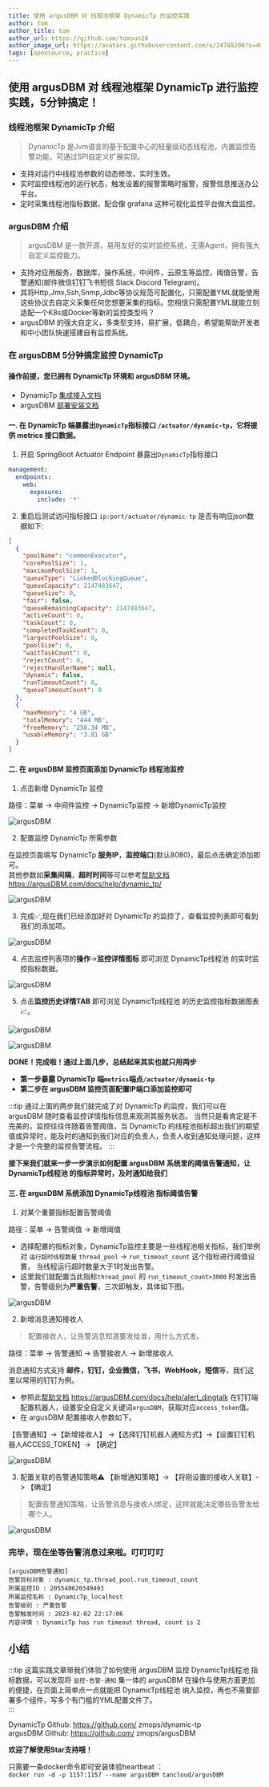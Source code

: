 ```yaml
---
title: 使用 argusDBM 对 线程池框架 DynamicTp 的监控实践    
author: tom  
author_title: tom   
author_url: https://github.com/tomsun28  
author_image_url: https://avatars.githubusercontent.com/u/24788200?s=400&v=4  
tags: [opensource, practice]
---
```


## 使用 argusDBM 对 线程池框架 DynamicTp 进行监控实践，5分钟搞定！

### 线程池框架 DynamicTp 介绍  

> DynamicTp 是Jvm语言的基于配置中心的轻量级动态线程池，内置监控告警功能，可通过SPI自定义扩展实现。  

- 支持对运行中线程池参数的动态修改，实时生效。   
- 实时监控线程池的运行状态，触发设置的报警策略时报警，报警信息推送办公平台。   
- 定时采集线程池指标数据，配合像 grafana 这种可视化监控平台做大盘监控。    


### argusDBM 介绍  

> argusDBM 是一款开源，易用友好的实时监控系统，无需Agent，拥有强大自定义监控能力。    

- 支持对应用服务，数据库，操作系统，中间件，云原生等监控，阈值告警，告警通知(邮件微信钉钉飞书短信 Slack Discord Telegram)。    
- 其将Http,Jmx,Ssh,Snmp,Jdbc等协议规范可配置化，只需配置YML就能使用这些协议去自定义采集任何您想要采集的指标。您相信只需配置YML就能立刻适配一个K8s或Docker等新的监控类型吗？   
- argusDBM 的强大自定义，多类型支持，易扩展，低耦合，希望能帮助开发者和中小团队快速搭建自有监控系统。  

### 在 argusDBM 5分钟搞定监控 DynamicTp   

#### 操作前提，您已拥有 DynamicTp 环境和 argusDBM 环境。  

- DynamicTp [集成接入文档](https://dynamictp.cn/guide/use/quick-start.html)   
- argusDBM [部署安装文档](https://argusDBM.com/docs/start/docker-deploy)   

#### 一. 在 DynamicTp 端暴露出`DynamicTp`指标接口 `/actuator/dynamic-tp`，它将提供 metrics 接口数据。

1. 开启 SpringBoot Actuator Endpoint 暴露出`DynamicTp`指标接口  

```yaml
management:
  endpoints:
    web:
      exposure:
        include: '*'
```

2. 重启后测试访问指标接口 `ip:port/actuator/dynamic-tp` 是否有响应json数据如下:

```json
[
  {
    "poolName": "commonExecutor",
    "corePoolSize": 1,
    "maximumPoolSize": 1,
    "queueType": "LinkedBlockingQueue",
    "queueCapacity": 2147483647,
    "queueSize": 0,
    "fair": false,
    "queueRemainingCapacity": 2147483647,
    "activeCount": 0,
    "taskCount": 0,
    "completedTaskCount": 0,
    "largestPoolSize": 0,
    "poolSize": 0,
    "waitTaskCount": 0,
    "rejectCount": 0,
    "rejectHandlerName": null,
    "dynamic": false,
    "runTimeoutCount": 0,
    "queueTimeoutCount": 0
  },
  {
    "maxMemory": "4 GB",
    "totalMemory": "444 MB",
    "freeMemory": "250.34 MB",
    "usableMemory": "3.81 GB"
  }
]
```

#### 二. 在 argusDBM 监控页面添加 DynamicTp 线程池监控   

1. 点击新增 DynamicTp 监控  

路径：菜单 -> 中间件监控 -> DynamicTp监控 -> 新增DynamicTp监控  

![argusDBM](/img/blog/monitor-dynamic-tp-1.png)

2. 配置监控 DynamicTp 所需参数   

在监控页面填写 DynamicTp **服务IP**，**监控端口**(默认8080)，最后点击确定添加即可。   
其他参数如**采集间隔**，**超时时间**等可以参考[帮助文档](https://argusDBM.com/docs/help/dynamic_tp/) https://argusDBM.com/docs/help/dynamic_tp/   

![argusDBM](/img/blog/monitor-dynamic-tp-2.png)    

3. 完成✅,现在我们已经添加好对 DynamicTp 的监控了，查看监控列表即可看到我们的添加项。  

![argusDBM](/img/blog/monitor-dynamic-tp-1.png)  

4. 点击监控列表项的**操作**->**监控详情图标** 即可浏览 DynamicTp线程池 的实时监控指标数据。  

![argusDBM](/img/blog/monitor-dynamic-tp-3.png)  

5. 点击**监控历史详情TAB** 即可浏览 DynamicTp线程池 的历史监控指标数据图表📈。  

![argusDBM](/img/blog/monitor-dynamic-tp-4.png)      

![argusDBM](/img/blog/monitor-dynamic-tp-5.png)

**DONE！完成啦！通过上面几步，总结起来其实也就只用两步**  
- **第一步暴露 DynamicTp 端`metrics`端点`/actuator/dynamic-tp`**   
- **第二步在 argusDBM 监控页面配置IP端口添加监控即可**         

:::tip
通过上面的两步我们就完成了对 DynamicTp 的监控，我们可以在 argusDBM 随时查看监控详情指标信息来观测其服务状态。
当然只是看肯定是不完美的，监控往往伴随着告警阈值，当 DynamicTp 的线程池指标超出我们的期望值或异常时，能及时的通知到我们对应的负责人，负责人收到通知处理问题，这样才是一个完整的监控告警流程。
:::

**接下来我们就来一步一步演示如何配置 argusDBM 系统里的阈值告警通知，让 DynamicTp线程池 的指标异常时，及时通知给我们**     

#### 三. 在 argusDBM 系统添加 DynamicTp线程池 指标阈值告警   

1. 对某个重要指标配置告警阈值     

路径：菜单 -> 告警阈值 -> 新增阈值  

- 选择配置的指标对象，DynamicTp监控主要是一些线程池相关指标，我们举例对 `运行超时线程数量` `thread_pool` -> `run_timeout_count` 这个指标进行阈值设置， 当线程运行超时数量大于1时发出告警。       
- 这里我们就配置当此指标`thread_pool` 的 `run_timeout_count>3000` 时发出告警，告警级别为**严重告警**，三次即触发，具体如下图。  

![argusDBM](/img/blog/monitor-dynamic-tp-6.png)   


2. 新增消息通知接收人

> 配置接收人，让告警消息知道要发给谁，用什么方式发。  

路径：菜单 -> 告警通知 -> 告警接收人 -> 新增接收人  

消息通知方式支持 **邮件，钉钉，企业微信，飞书，WebHook，短信**等，我们这里以常用的钉钉为例。  

- 参照此[帮助文档](https://argusDBM.com/docs/help/alert_dingtalk) https://argusDBM.com/docs/help/alert_dingtalk 在钉钉端配置机器人，设置安全自定义关键词`argusDBM`，获取对应`access_token`值。 
- 在 argusDBM 配置接收人参数如下。  

【告警通知】->【新增接收人】 ->【选择钉钉机器人通知方式】->【设置钉钉机器人ACCESS_TOKEN】-> 【确定】

![argusDBM](/img/blog/alert-notice-1.png)    

3. 配置关联的告警通知策略⚠️ 【新增通知策略】-> 【将刚设置的接收人关联】-> 【确定】 

> 配置告警通知策略，让告警消息与接收人绑定，这样就能决定哪些告警发给哪个人。

![argusDBM](/img/blog/alert-notice-2.png)    


### 完毕，现在坐等告警消息过来啦。叮叮叮叮 

```
[argusDBM告警通知]
告警目标对象 : dynamic_tp.thread_pool.run_timeout_count
所属监控ID : 205540620349493
所属监控名称 : DynamicTp_localhost
告警级别 : 严重告警
告警触发时间 : 2023-02-02 22:17:06
内容详情 : DynamicTp has run timeout thread, count is 2
```

## 小结   

:::tip
这篇实践文章带我们体验了如何使用 argusDBM 监控 DynamicTp线程池 指标数据，可以发现将 `监控-告警-通知` 集一体的 argusDBM 在操作与使用方面更加的便捷，在页面上简单点一点就能把 DynamicTp线程池 纳入监控，再也不需要部署多个组件，写多个有门槛的YML配置文件了。  
:::

DynamicTp Github: https://github.com/ zmops/dynamic-tp           
argusDBM Github: https://github.com/ zmops/argusDBM 

**欢迎了解使用Star支持哦！**

只需要一条docker命令即可安装体验heartbeat ：   
`docker run -d -p 1157:1157 --name argusDBM tancloud/argusDBM`
